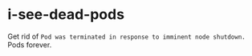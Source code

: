 # i-see-dead-pods
Get rid of `Pod was terminated in response to imminent node shutdown.` Pods forever.
